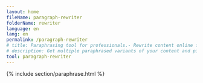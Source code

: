 ```yaml
---
layout: home
fileName: paragraph-rewriter
folderName: rewriter
language: en
lang: en
permalink: /paragraph-rewriter
# title: Paraphrasing tool for professionals.- Rewrite content online for free.
# description: Get multiple paraphrased variants of your content and pick the best variant for your use case. Only tool which provides this feature. Try it out now !
tool: paragraph-rewriter
---
```

{% include section/paraphrase.html %}
